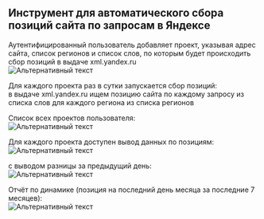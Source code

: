 ## Инструмент для автоматического сбора позиций сайта по запросам в Яндексе
Аутентифицированный пользователь добавляет проект, указывая адрес сайта, список регионов и список слов, по которым будет происходить сбор позиций в выдаче xml.yandex.ru  
![Альтернативный текст](https://s321vla.storage.yandex.net/rdisk/b5f6ac623607a134be08f89c1247bd528acb599c34373b9f33c100d4f9b11e18/5ff5b8cd/TZptT7iujWHj9bWUgbCXYOT7fgS7poeiUrPTfvwyYQmSzFNqegOvCt4c2rPCnkxL0PqGooSnBHoW-AFW7wTK0g==?uid=127173401&filename=1.png&disposition=inline&hash=&limit=0&content_type=image%2Fpng&owner_uid=127173401&fsize=22733&hid=5cde3068bc921239a9ba3f9df1f273a4&media_type=image&tknv=v2&etag=687d51b3397005cb932070108b1a648d&rtoken=03OViIbYuT9r&force_default=yes&ycrid=na-ea5171b91527ccd0e9b41e1c1226c7b4-downloader24f&ts=5b83b2b160d40&s=1d28f0486bad29d33ea481d9751a185fef20b08123646fe761401031b4dfff66&pb=U2FsdGVkX197XElPX0W5qStnAjkyKHb5E0XBtr5wcwM4XlHEqDvIUvlFDLfxi82E7qzEtcH6nkhQj4JTeghb7J4j_vYQczmQdLAlJWHpt94)  

Для каждого проекта раз в сутки запускается сбор позиций:  
в выдаче xml.yandex.ru ищем позицию сайта по каждому запросу из списка слов для каждого региона из списка регионов  

Список всех проектов пользователя:  
![Альтернативный текст](https://s47vla.storage.yandex.net/rdisk/9a219e321145d69889ef2f5695bae874bb6943e0eeb82b097b5ccc0a2db16ab9/5ff5b923/TZptT7iujWHj9bWUgbCXYL8gdeEN01ym5TfC-66dORr2SUGnRpz55j_jQYuojD_YhapMRCeXafwjQm6f_2Gpgw==?uid=127173401&filename=1.5.png&disposition=inline&hash=&limit=0&content_type=image%2Fpng&owner_uid=127173401&fsize=17176&hid=45aaed1ed22efc11e5b058ec926c9634&media_type=image&tknv=v2&etag=e32328891893bd81868e4ce875cc7e80&rtoken=8GUpStR90oxh&force_default=yes&ycrid=na-1b83e55bacd14891c915b6b3cbbd14ee-downloader24f&ts=5b83b30364ec0&s=7ee1344984787b136f37528a1ef489f8dcff86c4b32a0a4056602dd83127c12b&pb=U2FsdGVkX18puejRGSlFq4rLp8O4ljuA27FXexGPFMZqrQ3u6s0xMv1oqJNyQcJWeLSlJovAGSM6sJMxJzFzCEyYJ-EuykqqPKyTlD038ck)  

Для каждого проекта доступен вывод данных по позициям:  
![Альтернативный текст](https://s141man.storage.yandex.net/rdisk/f0fa0ac036b4183c8c36533483bfb8fe31fca9f53d368491f9dc744a708e4dbb/5ff5b955/TZptT7iujWHj9bWUgbCXYIc6WdINWldUBKJP3dWpX6q9CdpJe_Ebp6Osuh2qRipqgo9_JxP3ENsN7Tr93HFpmA==?uid=127173401&filename=2.png&disposition=inline&hash=&limit=0&content_type=image%2Fpng&owner_uid=127173401&fsize=14711&hid=4534cbbcd6283289e4ec1a57aa6c7aca&media_type=image&tknv=v2&etag=3ac34bc8f19bf2012569710aea038032&rtoken=LjcKnNwYEizO&force_default=yes&ycrid=na-0e1c20f53a10b8136f007af2cacdc0d5-downloader24f&ts=5b83b33313f40&s=7a63d2a734a8459304f09b9ee5719eb0e70fa7c5ac7569a6e7205a7d818daaef&pb=U2FsdGVkX1_1oqHrXEPY_CsbQ3niKLxHHGtGmLoIqJnQ6NdwXvJPcgjmB06Eoz-LRbJqcomKjIzQ8-CIMPr6DrfnMyWsO0jJHpgUschIoLE)  

с выводом разницы за предыдущий день:  
![Альтернативный текст](https://s227vla.storage.yandex.net/rdisk/a90fc495af3504763723384038a13627c417ee281e8bd1c155441b5501ef1021/5ff5b9b9/TZptT7iujWHj9bWUgbCXYAsFXIQSboZh8tPGFmAM1bneiux5HsuTT3iALS7pOHmqjf-FfV4o8h8tlBtJ0nbVwQ==?uid=127173401&filename=3.png&disposition=inline&hash=&limit=0&content_type=image%2Fpng&owner_uid=127173401&fsize=14919&hid=4334708fecfeacec8c51785f886540d6&media_type=image&tknv=v2&etag=0b22881b7a67a9e8eac0122e96d8ab2e&rtoken=jVGzYvd0JL0G&force_default=yes&ycrid=na-dc3c348e69f337f90382062ecec47d14-downloader24f&ts=5b83b39272040&s=d6685dfaa0463d8d2ff23c4ff10b1e52aacd533759fcd48b8172fe2c655cba31&pb=U2FsdGVkX1977yD21L7_QLq_BWKapSLdAJbmiPds8t-Vnf6iCUsQGolVjQDQzcYKEU6ory2kep2FXxUooSh6Obq9m8-bLaimv7lIE8ggf78)  

Отчёт по динамике (позиция на последний день месяца за последние 7 месяцев):  
![Альтернативный текст](https://s493man.storage.yandex.net/rdisk/3d9f929d47fbac849f0bf413c7a81790f2c739c36a63d1e93ddcaab36ab6518f/5ff5b9f3/TZptT7iujWHj9bWUgbCXYG1b6P0pd_ozI38qtLtEFZSWCetKi_9qUwYfmZSbrtwJ6eJmLMjdPzEE7H111eHKFg==?uid=127173401&filename=4.png&disposition=inline&hash=&limit=0&content_type=image%2Fpng&owner_uid=127173401&fsize=29063&hid=12e60443604e46d8caeb21535867b44c&media_type=image&tknv=v2&etag=9a677c07f6c0d80631b5f3a42972a4b3&rtoken=p0ucmG29CLyZ&force_default=yes&ycrid=na-4385b30accf998dbf84bb276528bc005-downloader24f&ts=5b83b3c9c22c0&s=d6bfb0e517c0b9b1fa12924d8330e0e9dff7b3fade52ae161279833560afdcc4&pb=U2FsdGVkX18YuMwzJThftg_ezlIezIK53DrnU7y3IJkTixrmjhYthRS0urCvRseirrZw1VQR556SWqNGhCZKPcJX_EwL5FFacEpXycHQco4)







